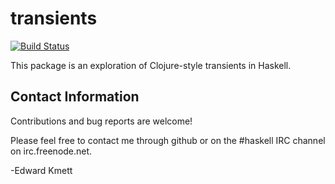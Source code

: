 transients
==========

[![Build Status](https://secure.travis-ci.org/ekmett/transients.png?branch=master)](http://travis-ci.org/ekmett/transients)

This package is an exploration of Clojure-style transients in Haskell.

Contact Information
-------------------

Contributions and bug reports are welcome!

Please feel free to contact me through github or on the #haskell IRC channel on irc.freenode.net.

-Edward Kmett
